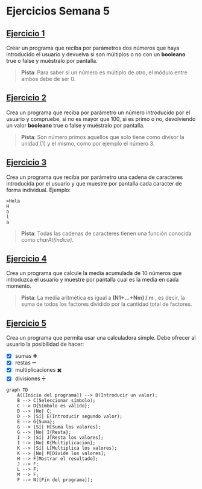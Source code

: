 # Ejercicios Semana 5

## [Ejercicio 1](src/com/ejercicios/Ejercicio1.java)
Crear un programa que reciba por parámetros dos números que haya introducido el usuario y devuelva si son múltiplos o no con un **booleano** true o false y muéstralo por pantalla.
> **Pista**: Para saber si un número es múltiplo de otro, el módulo entre ambos debe de ser 0.

## [Ejercicio 2](src/com/ejercicios/Ejercicio2.java)
Crea un programa que reciba por parámetro un número introducido por el usuario y compruebe, si no es mayor que 100, si es primo o no, devolviendo un valor **booleano** true o false y muéstralo por pantalla.
> **Pista**: Son número primos aquellos que solo tiene como divisor la unidad (1) y el mismo, como por ejemplo el número 3.

## [Ejercicio 3](src/com/ejercicios/Ejercicio3.java)
Crea un programa que reciba por parámetro una cadena de caracteres introducida por el usuario y que muestre por pantalla cada caracter de forma individual.
Ejemplo:
```
>Hola
H
o
l
a
```
> **Pista**: Todas las cadenas de caracteres tienen una función conocida como _charAt(índice)_.

## [Ejercicio 4](src/com/ejercicios/Ejercicio4.java)
Crea un programa que calcule la media acumulada de 10 números que introduzca el usuario y muestre por pantalla cual es la media en cada momento.
> **Pista**: La media aritmética es igual a **(N1+...+Nm) / m** , es decir, la suma de todos los factores dividido por la cantidad total de factores.

## [Ejercicio 5](src/com/ejercicios/Ejercicio5.java)
Crea un programa que permita usar una calculadora simple. Debe ofrecer al usuario la posibilidad de hacer:
- [x] sumas :heavy_plus_sign:	
- [x] restas :heavy_minus_sign:	
- [x] multiplicaciones :heavy_multiplication_x:	
- [x] divisiones :heavy_division_sign:	

```mermaid
graph TD
    A([Inicio del programa]) --> B(Introducir un valor);
    B --> C(Seleccionar símbolo);
    C --> D{Símbolo es válido};
    D --> |No| C;
    D --> |Sí| E(Introducir segundo valor);
    E --> G{Suma};
    G --> |Sí| H[Suma los valores];
    G --> |No| I{Resta};
    I --> |Sí| J[Resta los valores];
    I --> |No| K{Multiplicación};
    K --> |Sí| L[Multiplica los valores];
    K --> |No| M[Divide los valores];
    H --> F[Mostrar el resultado];
    J --> F;
    L --> F;
    M --> F;
    F --> N([Fin del programa]);
```
